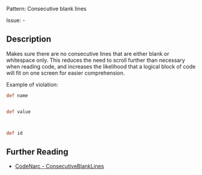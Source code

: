 Pattern: Consecutive blank lines

Issue: -

## Description

Makes sure there are no consecutive lines that are either blank or whitespace only. This reduces the need to scroll further than necessary when reading code, and increases the likelihood that a logical block of code will fit on one screen for easier comprehension.

Example of violation:

``` groovy
def name


def value



def id
```

## Further Reading

* [CodeNarc - ConsecutiveBlankLines](http://codenarc.sourceforge.net/codenarc-rules-formatting.html#ConsecutiveBlankLines)